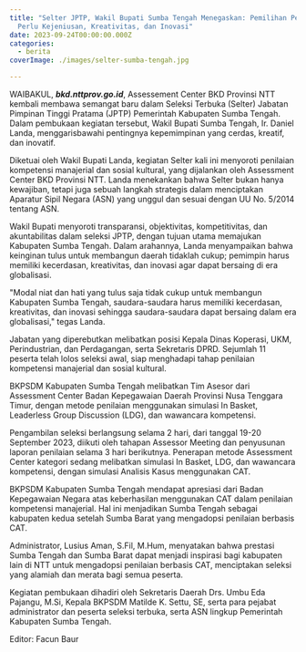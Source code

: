 ```yaml
---
title: "Selter JPTP, Wakil Bupati Sumba Tengah Menegaskan: Pemilihan Pemimpin
  Perlu Kejeniusan, Kreativitas, dan Inovasi"
date: 2023-09-24T00:00:00.000Z
categories:
  - berita
coverImage: ./images/selter-sumba-tengah.jpg

---
```


WAIBAKUL, ***bkd.nttprov.go.id***, Assessement Center BKD Provinsi NTT kembali membawa semangat baru dalam Seleksi Terbuka (Selter) Jabatan Pimpinan Tinggi Pratama (JPTP) Pemerintah Kabupaten Sumba Tengah. Dalam pembukaan kegiatan tersebut, Wakil Bupati Sumba Tengah, Ir. Daniel Landa, menggarisbawahi pentingnya kepemimpinan yang cerdas, kreatif, dan inovatif.

Diketuai oleh Wakil Bupati Landa, kegiatan Selter kali ini menyoroti penilaian kompetensi manajerial dan sosial kultural, yang dijalankan oleh Assessment Center BKD Provinsi NTT. Landa menekankan bahwa Selter bukan hanya kewajiban, tetapi juga sebuah langkah strategis dalam menciptakan Aparatur Sipil Negara (ASN) yang unggul dan sesuai dengan UU No. 5/2014 tentang ASN.

Wakil Bupati menyoroti transparansi, objektivitas, kompetitivitas, dan akuntabilitas dalam seleksi JPTP, dengan tujuan utama memajukan Kabupaten Sumba Tengah. Dalam arahannya, Landa menyampaikan bahwa keinginan tulus untuk membangun daerah tidaklah cukup; pemimpin harus memiliki kecerdasan, kreativitas, dan inovasi agar dapat bersaing di era globalisasi.

"Modal niat dan hati yang tulus saja tidak cukup untuk membangun Kabupaten Sumba Tengah, saudara-saudara harus memiliki kecerdasan, kreativitas, dan inovasi sehingga saudara-saudara dapat bersaing dalam era globalisasi," tegas Landa.

Jabatan yang diperebutkan melibatkan posisi Kepala Dinas Koperasi, UKM, Perindustrian, dan Perdagangan, serta Sekretaris DPRD. Sejumlah 11 peserta telah lolos seleksi awal, siap menghadapi tahap penilaian kompetensi manajerial dan sosial kultural.

BKPSDM Kabupaten Sumba Tengah melibatkan Tim Asesor dari Assessment Center Badan Kepegawaian Daerah Provinsi Nusa Tenggara Timur, dengan metode penilaian menggunakan simulasi In Basket, Leaderless Group Discussion (LDG), dan wawancara kompetensi.

Pengambilan seleksi berlangsung selama 2 hari, dari tanggal 19-20 September 2023, diikuti oleh tahapan Assessor Meeting dan penyusunan laporan penilaian selama 3 hari berikutnya. Penerapan metode Assessment Center kategori sedang melibatkan simulasi In Basket, LDG, dan wawancara kompetensi, dengan simulasi Analisis Kasus menggunakan CAT.

BKPSDM Kabupaten Sumba Tengah mendapat apresiasi dari Badan Kepegawaian Negara atas keberhasilan menggunakan CAT dalam penilaian kompetensi manajerial. Hal ini menjadikan Sumba Tengah sebagai kabupaten kedua setelah Sumba Barat yang mengadopsi penilaian berbasis CAT.

Administrator, Lusius Aman, S.Fil, M.Hum, menyatakan bahwa prestasi Sumba Tengah dan Sumba Barat dapat menjadi inspirasi bagi kabupaten lain di NTT untuk mengadopsi penilaian berbasis CAT, menciptakan seleksi yang alamiah dan merata bagi semua peserta.

Kegiatan pembukaan dihadiri oleh Sekretaris Daerah Drs. Umbu Eda Pajangu, M.Si, Kepala BKPSDM Matilde K. Settu, SE, serta para pejabat administrator dan peserta seleksi terbuka, serta ASN lingkup Pemerintah Kabupaten Sumba Tengah.

Editor: Facun Baur

